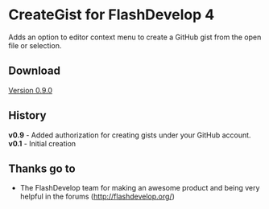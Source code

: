 # CreateGist for FlashDevelop 4

Adds an option to editor context menu to create a GitHub gist from the open file or selection.  

## Download
[Version 0.9.0](http://goo.gl/prJ0qI)  

## History 
**v0.9** - Added authorization for creating gists under your GitHub account.
**v0.1** - Initial creation  

## Thanks go to

- The FlashDevelop team for making an awesome product and being very helpful in the forums (http://flashdevelop.org/)